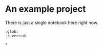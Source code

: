 # An example project

There is just a single notebook here right now.

```{toctree}
:glob:
:reversed:

*
```
